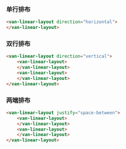 ### 单行排布

``` html
<van-linear-layout direction="horizontal">
</van-linear-layout>
```

### 双行排布

``` html
<van-linear-layout direction="vertical">
    <van-linear-layout>
    </van-linear-layout>
    <van-linear-layout>
    </van-linear-layout>
</van-linear-layout>
```

### 两端排布

``` html
<van-linear-layout justify="space-between">
    <van-linear-layout>
    </van-linear-layout>
    <van-linear-layout>
    </van-linear-layout>
</van-linear-layout>
```
